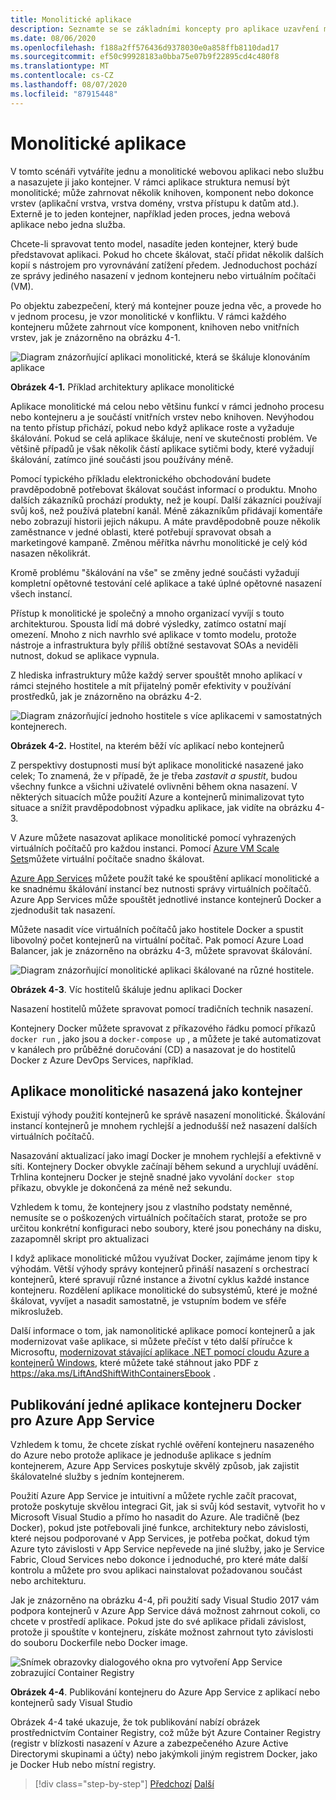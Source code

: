 ```yaml
---
title: Monolitické aplikace
description: Seznamte se se základními koncepty pro aplikace uzavření monolitické.
ms.date: 08/06/2020
ms.openlocfilehash: f188a2ff576436d9378030e0a858ffb8110dad17
ms.sourcegitcommit: ef50c99928183a0bba75e07b9f22895cd4c480f8
ms.translationtype: MT
ms.contentlocale: cs-CZ
ms.lasthandoff: 08/07/2020
ms.locfileid: "87915448"
---
```

# <a name="monolithic-applications"></a>Monolitické aplikace

V tomto scénáři vytváříte jednu a monolitické webovou aplikaci nebo službu a nasazujete ji jako kontejner. V rámci aplikace struktura nemusí být monolitické; může zahrnovat několik knihoven, komponent nebo dokonce vrstev (aplikační vrstva, vrstva domény, vrstva přístupu k datům atd.). Externě je to jeden kontejner, například jeden proces, jedna webová aplikace nebo jedna služba.

Chcete-li spravovat tento model, nasadíte jeden kontejner, který bude představovat aplikaci. Pokud ho chcete škálovat, stačí přidat několik dalších kopií s nástrojem pro vyrovnávání zatížení předem. Jednoduchost pochází ze správy jediného nasazení v jednom kontejneru nebo virtuálním počítači (VM).

Po objektu zabezpečení, který má kontejner pouze jedna věc, a provede ho v jednom procesu, je vzor monolitické v konfliktu. V rámci každého kontejneru můžete zahrnout více komponent, knihoven nebo vnitřních vrstev, jak je znázorněno na obrázku 4-1.

![Diagram znázorňující aplikaci monolitické, která se škáluje klonováním aplikace](./media/monolithic-applications/monolithic-application-architecture-example.png)

**Obrázek 4-1.** Příklad architektury aplikace monolitické

Aplikace monolitické má celou nebo většinu funkcí v rámci jednoho procesu nebo kontejneru a je součástí vnitřních vrstev nebo knihoven. Nevýhodou na tento přístup přichází, pokud nebo když aplikace roste a vyžaduje škálování. Pokud se celá aplikace škáluje, není ve skutečnosti problém. Ve většině případů je však několik částí aplikace sytičmi body, které vyžadují škálování, zatímco jiné součásti jsou používány méně.

Pomocí typického příkladu elektronického obchodování budete pravděpodobně potřebovat škálovat součást informací o produktu. Mnoho dalších zákazníků prochází produkty, než je koupí. Další zákazníci používají svůj koš, než používá platební kanál. Méně zákazníkům přidávají komentáře nebo zobrazují historii jejich nákupu. A máte pravděpodobně pouze několik zaměstnance v jedné oblasti, které potřebují spravovat obsah a marketingové kampaně. Změnou měřítka návrhu monolitické je celý kód nasazen několikrát.

Kromě problému "škálování na vše" se změny jedné součásti vyžadují kompletní opětovné testování celé aplikace a také úplné opětovné nasazení všech instancí.

Přístup k monolitické je společný a mnoho organizací vyvíjí s touto architekturou. Spousta lidí má dobré výsledky, zatímco ostatní mají omezení. Mnoho z nich navrhlo své aplikace v tomto modelu, protože nástroje a infrastruktura byly příliš obtížné sestavovat SOAs a neviděli nutnost, dokud se aplikace vypnula.

Z hlediska infrastruktury může každý server spouštět mnoho aplikací v rámci stejného hostitele a mít přijatelný poměr efektivity v používání prostředků, jak je znázorněno na obrázku 4-2.

![Diagram znázorňující jednoho hostitele s více aplikacemi v samostatných kontejnerech.](./media/monolithic-applications/host-with-multiple-apps-containers.png)

**Obrázek 4-2.** Hostitel, na kterém běží víc aplikací nebo kontejnerů

Z perspektivy dostupnosti musí být aplikace monolitické nasazené jako celek; To znamená, že v případě, že je třeba *zastavit a spustit*, budou všechny funkce a všichni uživatelé ovlivněni během okna nasazení. V některých situacích může použití Azure a kontejnerů minimalizovat tyto situace a snížit pravděpodobnost výpadku aplikace, jak vidíte na obrázku 4-3.

V Azure můžete nasazovat aplikace monolitické pomocí vyhrazených virtuálních počítačů pro každou instanci. Pomocí [Azure VM Scale Sets](https://docs.microsoft.com/azure/virtual-machine-scale-sets/)můžete virtuální počítače snadno škálovat.

[Azure App Services](https://azure.microsoft.com/services/app-service/) můžete použít také ke spouštění aplikací monolitické a ke snadnému škálování instancí bez nutnosti správy virtuálních počítačů. Azure App Services může spouštět jednotlivé instance kontejnerů Docker a zjednodušit tak nasazení.

Můžete nasadit více virtuálních počítačů jako hostitele Docker a spustit libovolný počet kontejnerů na virtuální počítač. Pak pomocí Azure Load Balancer, jak je znázorněno na obrázku 4-3, můžete spravovat škálování.

![Diagram znázorňující monolitické aplikaci škálované na různé hostitele.](./media/monolithic-applications/multiple-hosts-from-single-docker-container.png)

**Obrázek 4-3**. Víc hostitelů škáluje jednu aplikaci Docker

Nasazení hostitelů můžete spravovat pomocí tradičních technik nasazení.

Kontejnery Docker můžete spravovat z příkazového řádku pomocí příkazů `docker run` , jako jsou a `docker-compose up` , a můžete je také automatizovat v kanálech pro průběžné doručování (CD) a nasazovat je do hostitelů Docker z Azure DevOps Services, například.

## <a name="monolithic-application-deployed-as-a-container"></a>Aplikace monolitické nasazená jako kontejner

Existují výhody použití kontejnerů ke správě nasazení monolitické. Škálování instancí kontejnerů je mnohem rychlejší a jednodušší než nasazení dalších virtuálních počítačů.

Nasazování aktualizací jako imagí Docker je mnohem rychlejší a efektivně v síti. Kontejnery Docker obvykle začínají během sekund a urychlují uvádění. Trhlina kontejneru Docker je stejně snadné jako vyvolání `docker stop` příkazu, obvykle je dokončená za méně než sekundu.

Vzhledem k tomu, že kontejnery jsou z vlastního podstaty neměnné, nemusíte se o poškozených virtuálních počítačích starat, protože se pro určitou konkrétní konfiguraci nebo soubory, které jsou ponechány na disku, zazapomněl skript pro aktualizaci

I když aplikace monolitické můžou využívat Docker, zajímáme jenom tipy k výhodám. Větší výhody správy kontejnerů přináší nasazení s orchestrací kontejnerů, které spravují různé instance a životní cyklus každé instance kontejneru. Rozdělení aplikace monolitické do subsystémů, které je možné škálovat, vyvíjet a nasadit samostatně, je vstupním bodem ve sféře mikroslužeb.

Další informace o tom, jak namonolitické aplikace pomocí kontejnerů a jak modernizovat vaše aplikace, si můžete přečíst v této další příručce k Microsoftu, [modernizovat stávající aplikace .NET pomocí cloudu Azure a kontejnerů Windows](../../modernize-with-azure-containers/index.md), které můžete také stáhnout jako PDF z <https://aka.ms/LiftAndShiftWithContainersEbook> .

## <a name="publish-a-single-docker-container-app-to-azure-app-service"></a>Publikování jedné aplikace kontejneru Docker pro Azure App Service

Vzhledem k tomu, že chcete získat rychlé ověření kontejneru nasazeného do Azure nebo protože aplikace je jednoduše aplikace s jedním kontejnerem, Azure App Services poskytuje skvělý způsob, jak zajistit škálovatelné služby s jedním kontejnerem.

Použití Azure App Service je intuitivní a můžete rychle začít pracovat, protože poskytuje skvělou integraci Git, jak si svůj kód sestavit, vytvořit ho v Microsoft Visual Studio a přímo ho nasadit do Azure. Ale tradičně (bez Docker), pokud jste potřebovali jiné funkce, architektury nebo závislosti, které nejsou podporované v App Services, je potřeba počkat, dokud tým Azure tyto závislosti v App Service nepřevede na jiné služby, jako je Service Fabric, Cloud Services nebo dokonce i jednoduché, pro které máte další kontrolu a můžete pro svou aplikaci nainstalovat požadovanou součást nebo architekturu.

Jak je znázorněno na obrázku 4-4, při použití sady Visual Studio 2017 vám podpora kontejnerů v Azure App Service dává možnost zahrnout cokoli, co chcete v prostředí aplikace. Pokud jste do své aplikace přidali závislost, protože ji spouštíte v kontejneru, získáte možnost zahrnout tyto závislosti do souboru Dockerfile nebo Docker image.

![Snímek obrazovky dialogového okna pro vytvoření App Service zobrazující Container Registry](./media/monolithic-applications/publish-azure-app-service-container.png)

**Obrázek 4-4**. Publikování kontejneru do Azure App Service z aplikací nebo kontejnerů sady Visual Studio

Obrázek 4-4 také ukazuje, že tok publikování nabízí obrázek prostřednictvím Container Registry, což může být Azure Container Registry (registr v blízkosti nasazení v Azure a zabezpečeného Azure Active Directorymi skupinami a účty) nebo jakýmkoli jiným registrem Docker, jako je Docker Hub nebo místní registry.

>[!div class="step-by-step"]
>[Předchozí](common-container-design-principles.md) 
> [Další](state-and-data-in-docker-applications.md)
